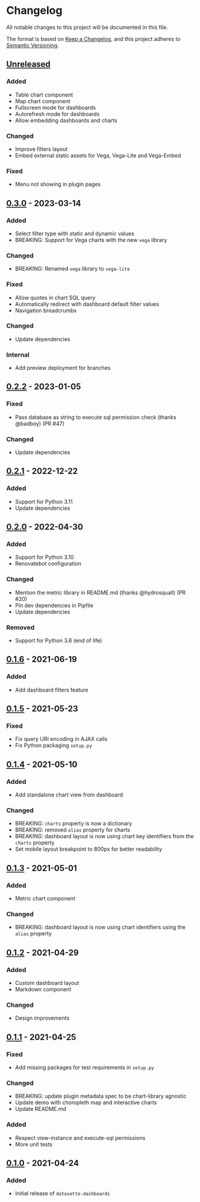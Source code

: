 # Changelog
All notable changes to this project will be documented in this file.

The format is based on [Keep a Changelog](https://keepachangelog.com/en/1.0.0/),
and this project adheres to [Semantic Versioning](https://semver.org/spec/v2.0.0.html).

## [Unreleased]
### Added
- Table chart component
- Map chart component
- Fullscreen mode for dashboards
- Autorefresh mode for dashboards
- Allow embedding dashboards and charts

### Changed
- Improve filters layout
- Embed external static assets for Vega, Vega-Lite and Vega-Embed

### Fixed
- Menu not showing in plugin pages

## [0.3.0] - 2023-03-14
### Added
- Select filter type with static and dynamic values
- BREAKING: Support for Vega charts with the new `vega` library

### Changed
- BREAKING: Renamed `vega` library to `vega-lite`

### Fixed
- Allow quotes in chart SQL query
- Automatically redirect with dashboard default filter values
- Navigation breadcrumbs

### Changed
- Update dependencies

### Internal
- Add preview deployment for branches

## [0.2.2] - 2023-01-05
### Fixed
- Pass database as string to execute sql permission check (thanks @badboy) (PR #47)

### Changed
- Update dependencies

## [0.2.1] - 2022-12-22
### Added
- Support for Python 3.11
- Update dependencies

## [0.2.0] - 2022-04-30
### Added
- Support for Python 3.10
- Renovatebot configuration

### Changed
- Mention the metric library in README.md (thanks @hydrosquall) (PR #20)
- Pin dev dependencies in Pipfile
- Update dependencies

### Removed
- Support for Python 3.6 (end of life)

## [0.1.6] - 2021-06-19
### Added
- Add dashboard filters feature

## [0.1.5] - 2021-05-23
### Fixed
- Fix query URI encoding in AJAX calls
- Fix Python packaging `setup.py`

## [0.1.4] - 2021-05-10
### Added
- Add standalone chart view from dashboard

### Changed
- BREAKING: `charts` property is now a dictionary
- BREAKING: removed `alias` property for charts
- BREAKING: dashboard layout is now using chart key identifiers from the `charts` property
- Set mobile layout breakpoint to 800px for better readability

## [0.1.3] - 2021-05-01
### Added
- Metric chart component

### Changed
- BREAKING: dashboard layout is now using chart identifiers using the `alias` property

## [0.1.2] - 2021-04-29
### Added
- Custom dashboard layout
- Markdown component

### Changed
- Design improvements

## [0.1.1] - 2021-04-25
### Fixed
- Add missing packages for test requirements in `setup.py`

### Changed
- BREAKING: update plugin metadata spec to be chart-library agnostic
- Update demo with choropleth map and interactive charts
- Update README.md

### Added
- Respect view-instance and execute-sql permissions
- More unit tests

## [0.1.0] - 2021-04-24
### Added
- Initial release of `datasette-dashboards`

[Unreleased]: https://github.com/rclement/datasette-dashboards/compare/0.3.0...HEAD
[0.3.0]: https://github.com/rclement/datasette-dashboards/compare/0.2.2...0.3.0
[0.2.2]: https://github.com/rclement/datasette-dashboards/compare/0.2.1...0.2.2
[0.2.1]: https://github.com/rclement/datasette-dashboards/compare/0.2.0...0.2.1
[0.2.0]: https://github.com/rclement/datasette-dashboards/compare/0.1.6...0.2.0
[0.1.6]: https://github.com/rclement/datasette-dashboards/compare/0.1.5...0.1.6
[0.1.5]: https://github.com/rclement/datasette-dashboards/compare/0.1.4...0.1.5
[0.1.4]: https://github.com/rclement/datasette-dashboards/compare/0.1.3...0.1.4
[0.1.3]: https://github.com/rclement/datasette-dashboards/compare/0.1.2...0.1.3
[0.1.2]: https://github.com/rclement/datasette-dashboards/compare/0.1.1...0.1.2
[0.1.1]: https://github.com/rclement/datasette-dashboards/compare/0.1.0...0.1.1
[0.1.0]: https://github.com/rclement/datasette-dashboards/releases/tag/0.1.0
